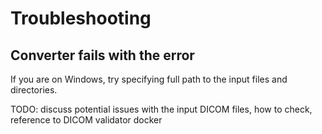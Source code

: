 # Troubleshooting

## Converter fails with the error

If you are on Windows, try specifying full path to the input files and directories.

TODO: discuss potential issues with the input DICOM files, how to check, reference to DICOM validator docker



